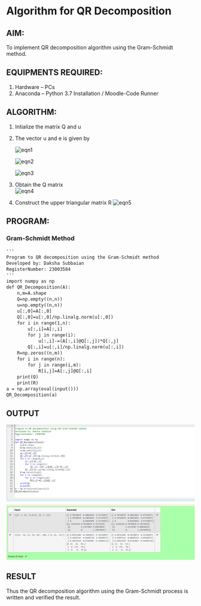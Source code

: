 # Algorithm for QR Decomposition
## AIM:
To implement QR decomposition algorithm using the Gram-Schmidt method.
## EQUIPMENTS REQUIRED:
1.	Hardware – PCs
2.	Anaconda – Python 3.7 Installation / Moodle-Code Runner
## ALGORITHM:
1.	Intialize the matrix Q and u
2.	The vector u and e is given by

    ![eqn1](./ex4.jpg)

    ![eqn2](./ex6.jpg)

    ![eqn3](./ex3.jpg)

3.	Obtain the Q matrix   
    ![eqn4](./ex1.jpg)
4.	Construct the upper triangular matrix R
    ![eqn5](./ex2.jpg)



## PROGRAM:
### Gram-Schmidt Method
```
''' 
Program to QR decomposition using the Gram-Schmidt method
Developed by: Daksha Subbaian
RegisterNumber: 23003584
'''
import numpy as np
def QR_Decomposition(A):
    n,m=A.shape
    Q=np.empty((n,n))
    u=np.empty((n,n))
    u[:,0]=A[:,0]
    Q[:,0]=u[:,0]/np.linalg.norm(u[:,0])
    for i in range(1,n):
        u[:,i]=A[:,i]
        for j in range(i):
            u[:,i]-=(A[:,i]@Q[:,j])*Q[:,j]
        Q[:,i]=u[:,i]/np.linalg.norm(u[:,i])
    R=np.zeros((n,m))
    for i in range(n):
        for j in range(i,m):
            R[i,j]=A[:,j]@Q[:,i]
    print(Q)
    print(R)
a = np.array(eval(input()))
QR_Decomposition(a)
```

## OUTPUT
![output](/output08.png)

## RESULT
Thus the QR decomposition algorithm using the Gram-Schmidt process is written and verified the result.
